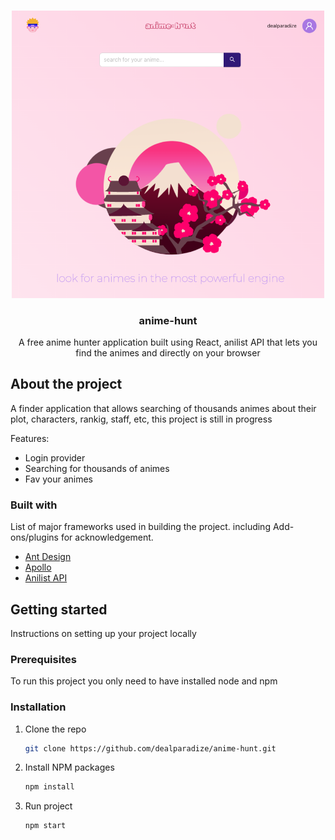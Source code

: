 <br />
<p align="center">
  <img src="https://github.com/dealparadize/anime-hunt/blob/main/screenshot/1.png" alt="Logo" width="500" height="auto">

  <h3 align="center">anime-hunt</h3>

  <p align="center">
    A free anime hunter application built using React, anilist API that lets you find the animes and directly on your browser
  </p>
</p>

<!-- ABOUT THE PROJECT -->

## About the project

A finder application that allows searching of thousands animes about their plot, characters, rankig, staff, etc, this project is still in progress

Features:

- Login provider
- Searching for thousands of animes
- Fav your animes

### Built with

List of major frameworks used in building the project. including Add-ons/plugins for acknowledgement.

- [Ant Design](https://ant.design/)
- [Apollo](https://www.apollographql.com/)
- [Anilist API](https://anilist.gitbook.io/anilist-apiv2-docs)

## Getting started

Instructions on setting up your project locally

### Prerequisites

To run this project you only need to have installed node and npm

### Installation

1. Clone the repo
   ```sh
   git clone https://github.com/dealparadize/anime-hunt.git
   ```
2. Install NPM packages
   ```sh
   npm install
   ```
3. Run project
   ```sh
   npm start
   ```
